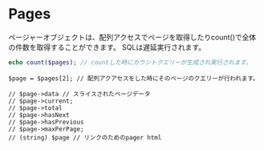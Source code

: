 # Pages

ページャーオブジェクトは、配列アクセスでページを取得したりcount()で全体の件数を取得することができます。
SQLは遅延実行されます。

```php
echo count($pages); // countした時にカウントクエリーが生成され実行されます。
```

```
$page = $pages[2]; // 配列アクアセスをした時にそのページのクエリーが行われます。

// $page->data // スライスされたページデータ
// $page->current;
// $page->total
// $page->hasNext
// $page->hasPrevious
// $page->maxPerPage;
// (string) $page // リンクのためのpager html
